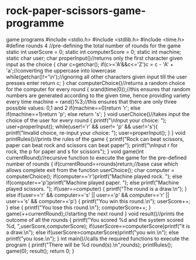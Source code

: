 # rock-paper-scissors-game-programme
game programs 
#include <stdio.h>
#include <stdlib.h>
#include <time.h>
#define rounds 4 //pre-defining the total number of rounds for the game
static int userScore = 0;
static int computerScore = 0;
static int machine;
static char user;
char properInput()//returns only the first character given input as the choice
 {
   char c=getchar();
   if(c>='A'&&c<='Z')c = c - 'A' + 'a';//converting the uppercase into lowercase
   while(getchar()!='\n');//ignoring all other characters given input till the user presses enter
   return c;
 }
char computerChoice()//returns a random choice for the computer for every round
 {
   srand(time(0));//this ensures that random numbers are generated according to the given time, hence providing variety every time
   machine = rand()%3;//this ensures that there are only three possible values: 0,1 and 2
  if(machine==0)return 'r';
  else if(machine==1)return 'p';
  else return 's';
 }
void userChoice()//takes input the choice of the user for every round
 {
  printf("\nInput your choice: ");
  user=properInput();
  while(user!='r' && user!= 'p' && user!='s'){
    printf("Invalid choice, re-input your choice: ");
    user=properInput();
  }
 }
void printRules()//prints the rules of the game
 {
  printf("Rock can beat scissors, paper can beat rock and scissors can beat paper");
  printf("\nInput r for rock, the p for paper and s for scissors");
 }
void game(int currentRound)//recursive function to execute the game for the pre-defined number of rounds
 {
  if(currentRound==rounds)return;//base case which allows complete exit from the function
  userChoice();
  char computer = computerChoice();
  if(computer=='r')printf("Machine played rock. ");
  else if(computer=='p')printf("Machine played paper. ");
  else printf("Machine played scissors. ");
  if(user==computer)
  {
    printf("The round is a draw.\n");
  }
  else if(user=='r' && computer=='s' || user=='p' && computer=='r' || user=='s' && computer=='p')
  {
    printf("You win this round.\n");
    userScore++;
  }
  else
  {
    printf("You lose this round.\n");
    computerScore++;
  }
  game(++currentRound);//starting the next round
 }
void result()//prints the outcome of all the rounds
{
  printf("You scored %d and the system scored %d, ",userScore,computerScore);
  if(userScore==computerScore)printf("it is a draw.\n");
  else if(userScore>computerScore)printf("you win.\n");
  else printf("you lose.\n");
}
int main()//calls the required functions to execute the program
{
  printf("There will be %d round(s).\n",rounds);
  printRules();
  game(0);
  result();
  return 0;
}
